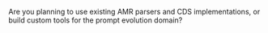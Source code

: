 Are you planning to use existing AMR parsers and CDS implementations, or build
custom tools for the prompt evolution domain?

